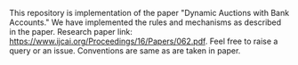 This repository is implementation of the paper "Dynamic Auctions with Bank Accounts."
We have implemented the rules and mechanisms as described in the paper.
Research paper link: https://www.ijcai.org/Proceedings/16/Papers/062.pdf.
Feel free to raise a query or an issue.
Conventions are same as are taken in paper.
